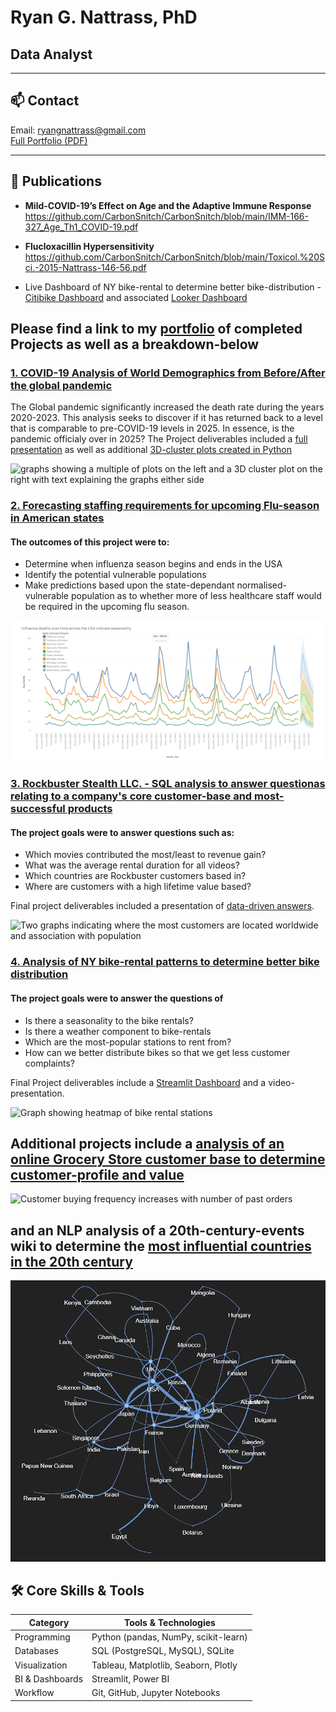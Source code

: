 # Ryan G. Nattrass, PhD  
## Data Analyst

---

## 📫 Contact  
Email: ryangnattrass@gmail.com  
[Full Portfolio (PDF)](https://github.com/CarbonSnitch/CarbonSnitch/blob/main/Data_Analyst_Portfolio_RGN_PDF.pdf)

---

## 🔬 Publications  
- **Mild-COVID-19’s Effect on Age and the Adaptive Immune Response**  
  https://github.com/CarbonSnitch/CarbonSnitch/blob/main/IMM-166-327_Age_Th1_COVID-19.pdf  

- **Flucloxacillin Hypersensitivity**  
  https://github.com/CarbonSnitch/CarbonSnitch/blob/main/Toxicol.%20Sci.-2015-Nattrass-146-56.pdf

- Live Dashboard of NY bike-rental to determine better bike-distribution - [Citibike Dashboard](https://carbonsnitch-ny-citibike-2022-st-dashboard-awrftk.streamlit.app/) and associated [Looker Dashboard](https://lookerstudio.google.com/embed/reporting/b1fe934d-3239-4ef5-9a67-6f32ead0935c/page/8aNYF)

## Please find a link to my [portfolio](https://github.com/CarbonSnitch/CarbonSnitch/blob/main/Data_Analyst_Portfolio_RGN_PDF.pdf) of completed Projects as well as a breakdown-below

### [1. COVID-19 Analysis of World Demographics from Before/After the global pandemic](https://github.com/CarbonSnitch/RGN_UN_COVID_19_2025/blob/main/UN_DATASET/Sent%20to%20Client/UN_COVID-19%20STORYBOARD_RGN_2025.pdf)

The Global pandemic significantly increased the death rate during the years 2020-2023. This analysis seeks to discover if it has returned back to a level that is comparable to pre-COVID-19 levels in 2025. In essence, is the pandemic officialy over in 2025? The Project deliverables included a [full presentation](https://github.com/CarbonSnitch/RGN_UN_COVID_19_2025/blob/main/UN_DATASET/Sent%20to%20Client/UN_COVID-19%20STORYBOARD_RGN_2025.pdf) as well as additional [3D-cluster plots created in Python](https://github.com/CarbonSnitch/RGN_UN_COVID_19_2025/blob/main/UN_DATASET/Sent%20to%20Client/Data_Analyst_Portfolio_COVID.pdf)

![graphs showing a multiple of plots on the left and a 3D cluster plot on the right with text explaining the graphs either side](https://github.com/CarbonSnitch/RGN_UN_COVID_19_2025/blob/main/UN_DATASET/04%20Visualizations/3D%20cluster.png)

### [2. Forecasting staffing requirements for upcoming Flu-season in American states](https://github.com/CarbonSnitch/Influenza_Staffing_Requirements_RGN/blob/main/Sent%20to%20Client/Data_Analyst_Portfolio_Influenza.pdf)

#### The outcomes of this project were to:
 - Determine when influenza season begins and ends in the USA
 - Identify the potential vulnerable populations
 - Make predictions based upon the state-dependant normalised-vulnerable population as to whether more of less healthcare staff would be required in the upcoming flu season.

![Image of a Tableau line graph of flu seasonality](https://github.com/CarbonSnitch/Influenza_Staffing_Requirements_RGN/blob/main/Visualizations/Seasonality%20Image.png)

### [3. Rockbuster Stealth LLC. - SQL analysis to answer questionas relating to a company's core customer-base and most-successful products](https://github.com/CarbonSnitch/Portfolio_Rockbuster_SQL/blob/main/README.md)

#### The project goals were to answer questions such as:
- Which movies contributed the most/least to revenue gain?
- What was the average rental duration for all videos?
- Which countries are Rockbuster customers based in?
- Where are customers with a high lifetime value based?

Final project deliverables included a presentation of [data-driven answers](https://github.com/CarbonSnitch/Portfolio_Rockbuster_SQL/blob/main/Rockbuster_sent_to_client/Rockbuster_Presentation_RGN.pdf).

![Two graphs indicating where the most customers are located worldwide and association with population](https://github.com/CarbonSnitch/Portfolio_Rockbuster_SQL/blob/main/Visualizations/Cust%20Location%20and%20pop.png)

### [4. Analysis of NY bike-rental patterns to determine better bike distribution](https://carbonsnitch-ny-citibike-2022-st-dashboard-awrftk.streamlit.app/)

#### The project goals were to answer the questions of
- Is there a seasonality to the bike rentals?
- Is there a weather component to bike-rentals
- Which are the most-popular stations to rent from?
- How can we better distribute bikes so that we get less customer complaints?

Final Project deliverables include a [Streamlit Dashboard](https://carbonsnitch-ny-citibike-2022-st-dashboard-awrftk.streamlit.app/) and a video-presentation.

![Graph showing heatmap of bike rental stations](https://github.com/CarbonSnitch/NY_Citibike_2022/blob/main/04_Visualisations/Heatmap_with_legend.png)


## Additional projects include a [analysis of an online Grocery Store customer base to determine customer-profile and value](https://github.com/CarbonSnitch/Portfolio_Instacart_Python/blob/main/05%20Sent%20to%20Client/Data_Analyst_Portfolio_Instacart.pdf)

![Customer buying frequency increases with number of past orders](https://github.com/CarbonSnitch/Portfolio_Instacart_Python/blob/main/04%20Analysis/Visualizations/Loyalty_Analysis_Portf.png)

## and an NLP analysis of a 20th-century-events wiki to determine the [most influential countries in the 20th century](https://github.com/CarbonSnitch/20th_century)

![Network Analysis of the most influential countries in the 20th century](https://github.com/CarbonSnitch/20th_century/blob/main/Visualizations/Network_2D_countries.png)

## 🛠 Core Skills & Tools

| Category        | Tools & Technologies                           |
|-----------------|------------------------------------------------|
| Programming     | Python (pandas, NumPy, scikit-learn)           |
| Databases       | SQL (PostgreSQL, MySQL), SQLite                |
| Visualization   | Tableau, Matplotlib, Seaborn, Plotly           |
| BI & Dashboards | Streamlit, Power BI                            |
| Workflow        | Git, GitHub, Jupyter Notebooks                 |
